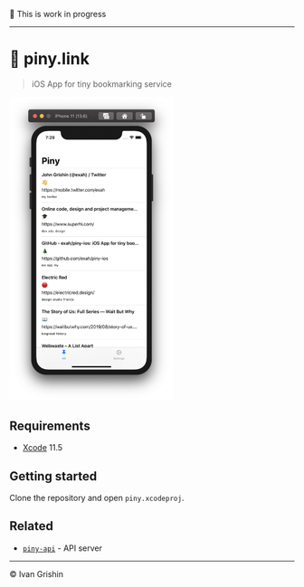 🚧 This is work in progress

---

#  🌲 piny.link

>  iOS App for tiny bookmarking service

<img src="./screenshot.png" width="290" height="auto" />


## Requirements

- [Xcode](https://developer.apple.com/xcode/) 11.5


## Getting started

Clone the repository and open `piny.xcodeproj`.


## Related

- [`piny-api`](https://github.com/exah/piny-api) - API server


---
© Ivan Grishin
